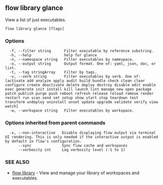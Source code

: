 ## flow library glance

View a list of just executables.

```
flow library glance [flags]
```

### Options

```
  -f, --filter string      Filter executable by reference substring.
  -h, --help               help for glance
  -n, --namespace string   Filter executables by namespace.
  -o, --output string      Output format. One of: yaml, json, doc, or list.
  -t, --tag stringArray    Filter by tags.
  -v, --verb string        Filter executables by verb. One of: [activate add analyze apply audit build bundle check clean clear configure create deactivate delete deploy destroy disable edit enable exec generate init install kill launch lint manage new open package patch publish purge push reboot refresh release reload remove render restart run scan send set setup show start stop teardown test transform undeploy uninstall unset update upgrade validate verify view watch]
  -w, --workspace string   Filter executables by workspace.
```

### Options inherited from parent commands

```
  -x, --non-interactive   Disable displaying flow output via terminal UI rendering. This is only needed if the interactive output is enabled by default in flow's configuration.
      --sync              Sync flow cache and workspaces
      --verbosity int     Log verbosity level (-1 to 1)
```

### SEE ALSO

* [flow library](flow_library.md)	 - View and manage your library of workspaces and executables.

